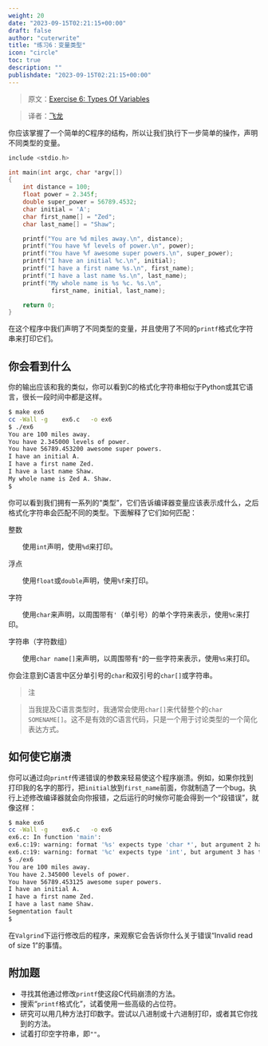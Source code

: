 ```yaml
---
weight: 20
date: "2023-09-15T02:21:15+00:00"
draft: false
author: "cuterwrite"
title: "练习6：变量类型"
icon: "circle"
toc: true
description: ""
publishdate: "2023-09-15T02:21:15+00:00"
---
```




> 原文：[Exercise 6: Types Of Variables](http://c.learncodethehardway.org/book/ex6.html)

> 译者：[飞龙](https://github.com/wizardforcel)

你应该掌握了一个简单的C程序的结构，所以让我们执行下一步简单的操作，声明不同类型的变量。

```c
include <stdio.h>

int main(int argc, char *argv[])
{
    int distance = 100;
    float power = 2.345f;
    double super_power = 56789.4532;
    char initial = 'A';
    char first_name[] = "Zed";
    char last_name[] = "Shaw";

    printf("You are %d miles away.\n", distance);
    printf("You have %f levels of power.\n", power);
    printf("You have %f awesome super powers.\n", super_power);
    printf("I have an initial %c.\n", initial);
    printf("I have a first name %s.\n", first_name);
    printf("I have a last name %s.\n", last_name);
    printf("My whole name is %s %c. %s.\n",
            first_name, initial, last_name);

    return 0;
}
```

在这个程序中我们声明了不同类型的变量，并且使用了不同的`printf`格式化字符串来打印它们。

## 你会看到什么

你的输出应该和我的类似，你可以看到C的格式化字符串相似于Python或其它语言，很长一段时间中都是这样。

```sh
$ make ex6
cc -Wall -g    ex6.c   -o ex6
$ ./ex6
You are 100 miles away.
You have 2.345000 levels of power.
You have 56789.453200 awesome super powers.
I have an initial A.
I have a first name Zed.
I have a last name Shaw.
My whole name is Zed A. Shaw.
$
```

你可以看到我们拥有一系列的“类型”，它们告诉编译器变量应该表示成什么，之后格式化字符串会匹配不同的类型。下面解释了它们如何匹配：

整数

　　使用`int`声明，使用`%d`来打印。

浮点

　　使用`float`或`double`声明，使用`%f`来打印。

字符

　　使用`char`来声明，以周围带有`'`（单引号）的单个字符来表示，使用`%c`来打印。

字符串（字符数组）

　　使用`char name[]`来声明，以周围带有`"`的一些字符来表示，使用`%s`来打印。

你会注意到C语言中区分单引号的`char`和双引号的`char[]`或字符串。

> 注

> 当我提及C语言类型时，我通常会使用`char[]`来代替整个的`char SOMENAME[]`。这不是有效的C语言代码，只是一个用于讨论类型的一个简化表达方式。

## 如何使它崩溃

你可以通过向`printf`传递错误的参数来轻易使这个程序崩溃。例如，如果你找到打印我的名字的那行，把`initial`放到`first_name`前面，你就制造了一个bug。执行上述修改编译器就会向你报错，之后运行的时候你可能会得到一个“段错误”，就像这样：

```sh
$ make ex6
cc -Wall -g    ex6.c   -o ex6
ex6.c: In function 'main':
ex6.c:19: warning: format '%s' expects type 'char *', but argument 2 has type 'int'
ex6.c:19: warning: format '%c' expects type 'int', but argument 3 has type 'char *'
$ ./ex6
You are 100 miles away.
You have 2.345000 levels of power.
You have 56789.453125 awesome super powers.
I have an initial A.
I have a first name Zed.
I have a last name Shaw.
Segmentation fault
$
```

在`Valgrind`下运行修改后的程序，来观察它会告诉你什么关于错误“Invalid read of size 1”的事情。

## 附加题

+ 寻找其他通过修改`printf`使这段C代码崩溃的方法。
+ 搜索“`printf`格式化”，试着使用一些高级的占位符。
+ 研究可以用几种方法打印数字。尝试以八进制或十六进制打印，或者其它你找到的方法。
+ 试着打印空字符串，即`""`。
